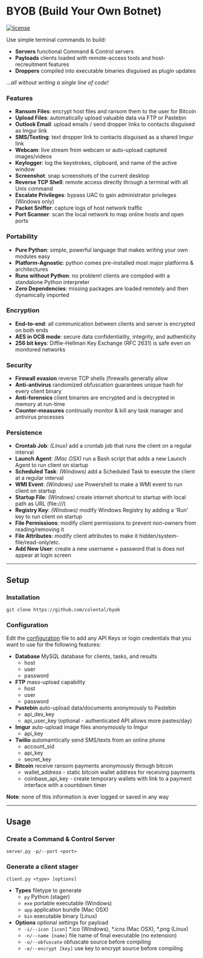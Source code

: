 # BYOB (Build Your Own Botnet)

[![license](https://img.shields.io/github/license/mashape/apistatus.svg)](https://github.com/colental/byob/blob/master/LICENSE)

Use simple terminal commands to build:
- __Servers__  functional Command & Control servers
- __Payloads__ clients loaded with remote-access tools and host-recreuitment features
- __Droppers__ compiled into executable binaries disguised as plugin updates

...*all without writing a single line of code!*

### Features
- **Ransom Files**:        encrypt host files and ransom them to the user for Bitcoin
- **Upload Files**:        automatically upload valuable data via FTP or Pastebin
- **Outlook Email**:       upload emails / send dropper links to contacts disguised as Imgur link
- **SMS/Texting**:         text dropper link to contacts disguised as a shared Imgur link
- **Webcam**:              live stream from webcam or auto-upload captured images/videos
- **Keylogger**:           log the keystrokes, clipboard, and name of the active window
- **Screenshot**:          snap screenshots of the current desktop
- **Reverse TCP Shell**:   remote access directly through a terminal with all Unix command
- **Escalate Privileges**: bypass UAC to gain administrator privileges (Windows only)
- **Packet Sniffer**:      capture logs of host network traffic
- **Port Scanner**:        scan the local network to map online hosts and open ports

### Portability
- **Pure Python**:         simple, powerful language that makes writing your own modules easy
- **Platform-Agnostic**:   python comes pre-installed most major platforms & architectures
- **Runs without Python**: no problem! clients are compiled with a standalone Python interpreter
- **Zero Dependencies**:   missing packages are loaded remotely and then dynamically imported

### Encryption
- **End-to-end**:          all communication between clients and server is encrypted on both ends
- **AES in OCB mode**:     secure data confidentiality, integrity, and authenticity
- **256 bit keys**:        Diffie-Hellman Key Exchange (RFC 2631) is safe even on monitored networks

### Security
- **Firewall evasion**   reverse TCP shells (firewalls generally allow
- **Anti-antivirus**     randomized obfuscation guarantees unique hash for every client binary
- **Anti-forensics**     client binaries are encrypted and is decrypted in memory at run-time
- **Counter-measures**   continually monitor & kill any task manager and antivirus processes

### Persistence
- **Crontab Job**:        *(Linux)*   add a crontab job that runs the client on a regular interval
- **Launch Agent**:       *(Mac OSX)* run a Bash script that adds a new Launch Agent to run client on startup
- **Scheduled Task**:     *(Windows)* add a Scheduled Task to execute the client at a regular interval
- **WMI Event**:          *(Windows)* use Powershell to make a WMI event to run client on startup
- **Startup File**:       *(Windows)* create internet shortcut to startup with local path as URL (file:///)
- **Registry Key**:       *(Windows)* modify Windows Registry by adding a 'Run' key to run client on startup
- **File Permissions**:   modify client permissions to prevent non-owners from reading/removing it
- **File Attributes**:    modify client attributes to make it hidden/system-file/read-only/etc.
- **Add New User**:       create a new username + password that is does not appear at login screen

---------------------------------------------

## Setup

### Installation
`git clone https://github.com/colental/byob`

### Configuration
Edit the [configuration](config.ini) file
to add any API Keys or login credentials
that you want to use for the following features:

- __Database__ MySQL database for clients, tasks, and results
  - host
  - user
  - password
- __FTP__ mass-upload capability
  - host
  - user
  - password
- __Pastebin__ auto-upload data/documents anonymously to Pastebin
  - api_dev_key
  - api_user_key (optional - authenticated API allows more pastes/day)
- __Imgur__ auto-upload image files anonymously to Imgur
  - api_key
- __Twilio__ automamtically send SMS/texts from an online phone
  - account_sid
  - api_key
  - secret_key
- __Bitcoin__ receive ransom payments anonymously through bitcoin
  - wallet_address  - static bitcoin wallet address for receiving payments
  - coinbase_api_key - create temporary wallets with link to a payment interface with a countdown timer

**Note**: none of this information is ever logged or saved in any way

--------------------------------------------------

## Usage 

### Create a Command & Control Server 
`server.py -p/--port <port>`

### Generate a client stager
`client.py <type> [options]`
  - **Types** filetype to generate
    - `py`  Python (stager)
    - `exe` portable executable (Windows)
    - `app` application bundle (Mac OSX)
    - `bin` executable binary (Linux)
  - **Options** optional settings for payload
    - `-i/--icon [icon]` *.ico (Windows), *.icns (Mac OSX), *.png (Linux)
    - `-n/--name [name]` file name of final executable (no extension)
    - `-o/--obfuscate` obfuscate source before compiling
    - `-e/--encrypt [key]` use key to encrypt source before compiling
